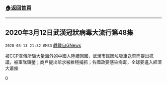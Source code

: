 ###  [:house:返回首頁](https://github.com/ourhimalayas/txt)
---

## 2020年3月12日武漢冠狀病毒大流行第48集
`2020-03-13 21:32 GM33` [轉載自GNews](https://gnews.org/zh-hant/140459/)

被CCP宣傳所騙大量海外的中國人陸續回國，武漢市民因垃圾車送菜而提出抗議，被軍隊鎮壓；商戶提出訴求被維穩捕抓；各國政要感染病毒，全球要進入經濟大蕭條

0
